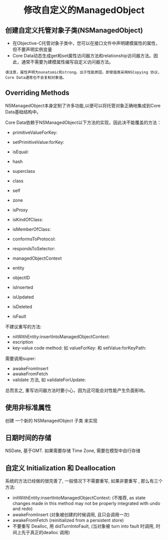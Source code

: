 # <center>修改自定义的ManagedObject</center>

## 创建自定义托管对象子类(NSManagedObject)
- 在Objective-C托管对象子类中，您可以在接口文件中声明建模属性的属性，但不要声明实例变量
- Core Data动态生成get和set属性访问器方法和relationship访问器方法。因此，通常不需要为建模属性编写自定义访问器方法。

```
请注意，属性声明为nonatomic和strong。出于性能原因，即使值类采用NSCopying 协议，
Core Data通常也不会复制对象值。
```

## Overriding Methods

NSManagedObject本身定制了许多功能,以便可以将托管对象正确地集成到Core Data基础结构中。

Core Data依赖于NSManagedObject以下方法的实现，因此决不能覆盖的方法：

- primitiveValueForKey:

- setPrimitiveValue:forKey:

- isEqual:

- hash

- superclass

- class

- self

- zone

- isProxy

- isKindOfClass:

- isMemberOfClass:

- conformsToProtocol:

- respondsToSelector:

- managedObjectContext

- entity

- objectID

- isInserted

- isUpdated

- isDeleted

- isFault

不建议重写的方法:

- nitWithEntity:insertIntoManagedObjectContext:
- escription
- key-value code method: 如 valueForKey: 和  setValue:forKeyPath:

需要调用super:

- awakeFromInsert
- awakeFromFetch
- validate 方法, 如 validateForUpdate:

总而言之, 重写访问器方法时要小心，因为这可能会对性能产生负面影响。

## 使用非标准属性

创建 一个新的 NSManagedObject 子类 来实现

## 日期时间的存储
NSDate, 基于GMT.   如果需要存储 Time Zone, 需要在模型中自行存储

## 自定义 Initialization 和 Deallocation

系统的方法已经做的很完善了,  一般情况下不需要重写, 如果非要重写 , 那么有三个方法:

- initWithEntity:insertIntoManagedObjectContext: (不推荐, as state changes made in this method may not be properly integrated with undo and redo)
- awakeFromInsert (对象被创建的时候调用, 且只会调用一次)
- awakeFromFetch (reinitialized from a persistent store)
- 不要重写 Dealloc, 用 didTurnIntoFault, (当对象被 turn into fault 时调用, 时间上先于真正的dealloc 调用)





